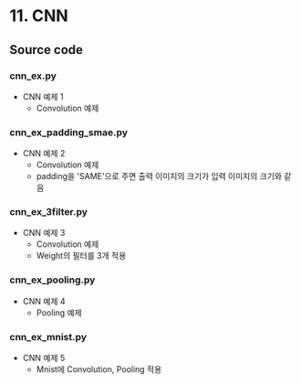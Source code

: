 # 11. CNN

## Source code

### cnn_ex.py

- CNN 예제 1
  - Convolution 예제

### cnn_ex_padding_smae.py

- CNN 예제 2
  - Convolution 예제
  - padding을 'SAME'으로 주면 출력 이미지의 크기가 입력 이미지의 크기와 같음

### cnn_ex_3filter.py

- CNN 예제 3
  - Convolution 예제
  - Weight의 필터를 3개 적용

### cnn_ex_pooling.py

- CNN 예제 4
  - Pooling 예제

### cnn_ex_mnist.py

- CNN 예제 5
  - Mnist에 Convolution, Pooling 적용
